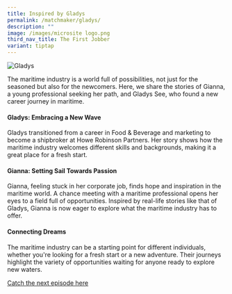 ```yaml
---
title: Inspired by Gladys
permalink: /matchmaker/gladys/
description: ""
image: /images/microsite logo.png
third_nav_title: The First Jobber
variant: tiptap
---
```

<img border="0" alt="Gladys" src="https://i.ibb.co/SBjXFht/Gladys.png">

The maritime industry is a world full of possibilities, not just for the seasoned but also for the newcomers. Here, we share the stories of Gianna, a young professional seeking her path, and Gladys See, who found a new career journey in maritime.

#### Gladys: Embracing a New Wave

Gladys transitioned from a career in Food &amp; Beverage and marketing to become a shipbroker at Howe Robinson Partners. Her story shows how the maritime industry welcomes different skills and backgrounds, making it a great place for a fresh start.

#### Gianna: Setting Sail Towards Passion

Gianna, feeling stuck in her corporate job, finds hope and inspiration in the maritime world. A chance meeting with a maritime professional opens her eyes to a field full of opportunities. Inspired by real-life stories like that of Gladys, Gianna is now eager to explore what the maritime industry has to offer.

#### Connecting Dreams

The maritime industry can be a starting point for different individuals, whether you're looking for a fresh start or a new adventure. Their journeys highlight the variety of opportunities waiting for anyone ready to explore new waters.

[Catch the next episode here]()